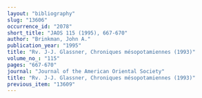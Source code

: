 ```yaml
---
layout: "bibliography"
slug: "13606"
occurrence_id: "2078"
short_title: "JAOS 115 (1995), 667-670"
author: "Brinkman, John A."
publication_year: "1995"
title: "Rv. J-J. Glassner, Chroniques mésopotamiennes (1993)"
volume_no_: "115"
pages: "667-670"
journal: "Journal of the American Oriental Society"
title: "Rv. J-J. Glassner, Chroniques mésopotamiennes (1993)"
previous_item: "13609"
---
```

